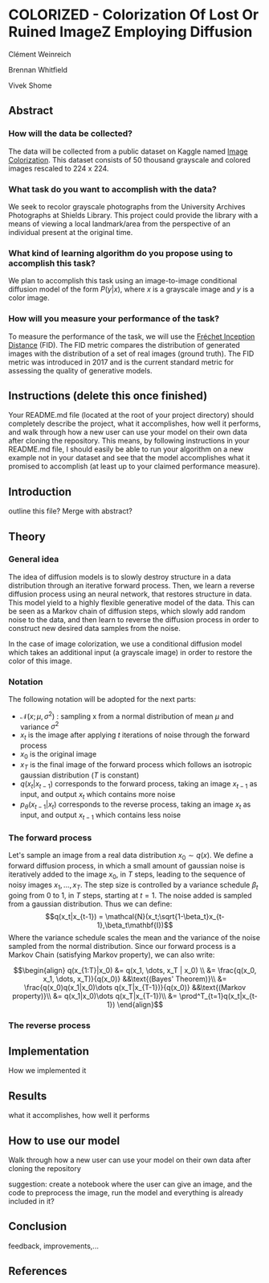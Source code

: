 <!-- #region -->
# COLORIZED - Colorization Of Lost Or Ruined ImageZ Employing Diffusion

Clément Weinreich

Brennan Whitfield

Vivek Shome

## Abstract
  
### How will the data be collected?

The data will be collected from a public dataset on Kaggle named [Image Colorization]([https://www.kaggle.com/datasets/shravankumar9892/image-colorization/code](https://www.kaggle.com/datasets/shravankumar9892/image-colorization/code)). This dataset consists of 50 thousand grayscale and colored images rescaled to 224 x 224.  

### What task do you want to accomplish with the data?

We seek to recolor grayscale photographs from the University Archives Photographs at Shields Library. This project could provide the library with a means of viewing a local landmark/area from the perspective of an individual present at the original time.

### What kind of learning algorithm do you propose using to accomplish this task?

We plan to accomplish this task using an image-to-image conditional diffusion model of the form $P(y | x)$, where $x$ is a grayscale image and $y$ is a color image.  

### How will you measure your performance of the task?

To measure the performance of the task, we will use the [Fréchet Inception Distance]([https://en.wikipedia.org/wiki/Fr%C3%A9chet_inception_distance](https://en.wikipedia.org/wiki/Fr%C3%A9chet_inception_distance)) (FID). The FID metric compares the distribution of generated images with the distribution of a set of real images (ground truth). The FID metric was introduced in 2017 and is the current standard metric for assessing the quality of generative models.

## Instructions (delete this once finished)
Your README.md file (located at the root of your project directory) should completely describe the project, what it accomplishes, how well it performs, and walk through how a new user can use your model on their own data after cloning the repository. This means, by following instructions in your README.md file, I should easily be able to run your algorithm on a new example not in your dataset and see that the model accomplishes what it promised to accomplish (at least up to your claimed performance measure).

## Introduction

outline this file? Merge with abstract?

## Theory

### General idea


The idea of diffusion models is to slowly destroy structure in a data distribution through an iterative forward process. Then, we learn a reverse diffusion process using an neural network, that restores structure in data. This model yield to a highly flexible generative model of the data. This can be seen as a Markov chain of diffusion steps, which slowly add random noise to the data, and then learn to reverse the diffusion process in order to construct new desired data samples from the noise.

In the case of image colorization, we use a conditional diffusion model which takes an additional input (a grayscale image) in order to restore the color of this image. 

### Notation

The following notation will be adopted for the next parts:

- $\mathcal{N}(x;\mu,\sigma^2)$ : sampling x from a normal distribution of mean $\mu$ and variance $\sigma^2$
- $x_t$ is the image after applying $t$ iterations of noise through the forward process
- $x_0$ is the original image
- $x_T$ is the final image of the forward process which follows an isotropic gaussian distribution ($T$ is constant)
- $q(x_t|x_{t-1})$ corresponds to the forward process, taking an image $x_{t-1}$ as input, and output $x_t$ which contains more noise
- $p_\theta(x_{t-1}|x_t)$ corresponds to the reverse process, taking an image $x_t$ as input, and output $x_{t-1}$ which contains less noise

### The forward process

Let's sample an image from a real data distribution $x_0 \sim q(x)$. We define a forward diffusion process, in which a small amount of gaussian noise is iteratively added to the image $x_0$, in $T$ steps, leading to the sequence of noisy images $x_1,\dots,x_T$. The step size is controlled by a variance schedule $\beta_t$ going from 0 to 1, in $T$ steps, starting at $t=1$. The noise added is sampled from a gaussian distribution. Thus we can define:
$$q(x_t|x_{t-1}) = \mathcal{N}(x_t;\sqrt{1-\beta_t}x_{t-1},\beta_t\mathbf{I})$$
Where the variance schedule scales the mean and the variance of the noise sampled from the normal distribution. Since our forward process is a Markov Chain (satisfying Markov property), we can also write:

$$\begin{align}
q(x_{1:T}|x_0) &= q(x_1, \dots, x_T | x_0) \\
               &= \frac{q(x_0, x_1, \dots, x_T)}{q(x_0)} &&\text{(Bayes' Theorem)}\\
               &= \frac{q(x_0)q(x_1|x_0)\dots q(x_T|x_{T-1})}{q(x_0)} &&\text{(Markov property)}\\
               &= q(x_1|x_0)\dots q(x_T|x_{T-1})\\
               &= \prod^T_{t=1}q(x_t|x_{t-1})
\end{align}$$

### The reverse process

## Implementation

How we implemented it

## Results

what it accomplishes, how well it performs

## How to use our model

Walk through how a new user can use your model on their own data after cloning the repository

suggestion: create a notebook where the user can give an image, and the code to preprocess the image, run the model and everything is already included in it?

## Conclusion

feedback, improvements,...

## References

<!-- #endregion -->
